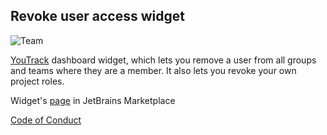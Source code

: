 ## Revoke user access widget
![Team](https://jb.gg/badges/team-plastic.svg)

[YouTrack](https://www.jetbrains.com/youtrack/) dashboard widget, which lets you remove a user from all groups and teams where they are a member.
It also lets you revoke your own project roles.

Widget's [page](https://plugins.jetbrains.com/plugin/10709-revoke-user-access) in JetBrains Marketplace

[Code of Conduct](https://youtrack.jetbrains.com/issue/JT-73051/Update-README-license-and-CC-on-widgets)
